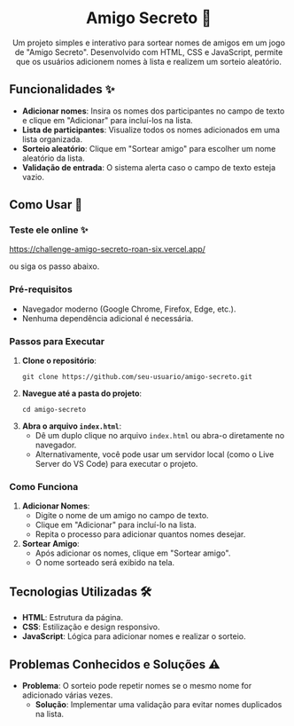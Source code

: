 <h1 align="center">Amigo Secreto 🎁</h1>

<p align="center">
  Um projeto simples e interativo para sortear nomes de amigos em um jogo de "Amigo Secreto". Desenvolvido com HTML, CSS e JavaScript, permite que os usuários adicionem nomes à lista e realizem um sorteio aleatório.
</p>

<h2>Funcionalidades ✨</h2>

<ul>
  <li><strong>Adicionar nomes</strong>: Insira os nomes dos participantes no campo de texto e clique em "Adicionar" para incluí-los na lista.</li>
  <li><strong>Lista de participantes</strong>: Visualize todos os nomes adicionados em uma lista organizada.</li>
  <li><strong>Sorteio aleatório</strong>: Clique em "Sortear amigo" para escolher um nome aleatório da lista.</li>
  <li><strong>Validação de entrada</strong>: O sistema alerta caso o campo de texto esteja vazio.</li>
</ul>

<h2>Como Usar 🚀</h2>

<h3> Teste ele online ✨ </h3>

https://challenge-amigo-secreto-roan-six.vercel.app/

ou siga os passo abaixo.

<h3>Pré-requisitos</h3>

<ul>
  <li>Navegador moderno (Google Chrome, Firefox, Edge, etc.).</li>
  <li>Nenhuma dependência adicional é necessária.</li>
</ul>

<h3>Passos para Executar</h3>

<ol>
  <li><strong>Clone o repositório</strong>:
    <pre><code>git clone https://github.com/seu-usuario/amigo-secreto.git</code></pre>
  </li>
  <li><strong>Navegue até a pasta do projeto</strong>:
    <pre><code>cd amigo-secreto</code></pre>
  </li>
  <li><strong>Abra o arquivo <code>index.html</code></strong>:
    <ul>
      <li>Dê um duplo clique no arquivo <code>index.html</code> ou abra-o diretamente no navegador.</li>
      <li>Alternativamente, você pode usar um servidor local (como o Live Server do VS Code) para executar o projeto.</li>
    </ul>
  </li>
</ol>

<h3>Como Funciona</h3>

<ol>
  <li><strong>Adicionar Nomes</strong>:
    <ul>
      <li>Digite o nome de um amigo no campo de texto.</li>
      <li>Clique em "Adicionar" para incluí-lo na lista.</li>
      <li>Repita o processo para adicionar quantos nomes desejar.</li>
    </ul>
  </li>
  <li><strong>Sortear Amigo</strong>:
    <ul>
      <li>Após adicionar os nomes, clique em "Sortear amigo".</li>
      <li>O nome sorteado será exibido na tela.</li>
    </ul>
  </li>
</ol>


<h2>Tecnologias Utilizadas 🛠️</h2>

<ul>
  <li><strong>HTML</strong>: Estrutura da página.</li>
  <li><strong>CSS</strong>: Estilização e design responsivo.</li>
  <li><strong>JavaScript</strong>: Lógica para adicionar nomes e realizar o sorteio.</li>
</ul>


<h2>Problemas Conhecidos e Soluções ⚠️</h2>

<ul>
  <li><strong>Problema</strong>: O sorteio pode repetir nomes se o mesmo nome for adicionado várias vezes.
    <ul>
      <li><strong>Solução</strong>: Implementar uma validação para evitar nomes duplicados na lista.</li>
    </ul>
  </li>
</ul>

